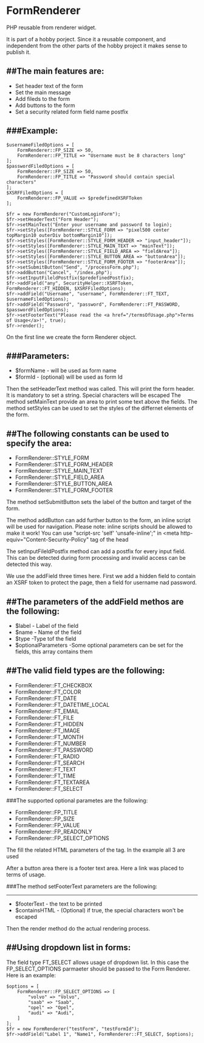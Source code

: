 # FormRenderer
PHP reusable from renderer widget.

It is part of a hobby porject. Since it a reusable component, and independent from the other parts of the hobby project it makes sense to publish it.

##The main features are:
------------------------
- Set header text of the form
- Set the main message
- Add fileds to the form
- Add buttons to the form
- Set a security related form field name postfix


###Example:
----------
```
$usernameFiledOptions = [
	FormRenderer::FP_SIZE => 50,
	FormRenderer::FP_TITLE => "Username must be 8 characters long"
];
$passwordFiledOptions = [
	FormRenderer::FP_SIZE => 50,
	FormRenderer::FP_TITLE => "Password should contain special characters"
];
$XSRFFiledOptions = [
	FormRenderer::FP_VALUE => $predefinedXSRFToken
];

$fr = new FormRenderer("CustomLoginForm");
$fr->setHeaderText("Form Header");
$fr->setMainText("Enter your username and password to login);
$fr->setStyles([FormRenderer::STYLE_FORM => "pixel500 center topMargin10 outerDiv bottomMargin10"]);
$fr->setStyles([FormRenderer::STYLE_FORM_HEADER => "input_header"]);
$fr->setStyles([FormRenderer::STYLE_MAIN_TEXT => "mainText"]);
$fr->setStyles([FormRenderer::STYLE_FIELD_AREA => "fieldArea"]);
$fr->setStyles([FormRenderer::STYLE_BUTTON_AREA => "buttonArea"]);
$fr->setStyles([FormRenderer::STYLE_FORM_FOOTER => "footerArea"]);
$fr->setSubmitButton("Send", "/processForm.php");
$fr->addButton("Cancel", "/index.php");
$fr->setInputFileldPostfix($predefinedPostfix);
$fr->addField("any", SecurityHelper::XSRFToken, FormRenderer::FT_HIDDEN, $XSRFFiledOptions);
$fr->addField("Username", "username", FormRenderer::FT_TEXT, $usernameFiledOptions);
$fr->addField("Password", "password", FormRenderer::FT_PASSWORD, $passwordFiledOptions);
$fr->setFooterText("Please read the <a href="/termsOfUsage.php">Terms of Usage</a>!", true);
$fr->render();
```
On the first line we create the form Renderer object.

###Parameters:
------------
- $formName - will be used as form name
- $formId - (optional) will be used as form Id

Then the setHeaderText method was called. This will print the form header. It is mandatory to set a string. Special characters will be escaped
The method setMainText provide an area to print some text above the fields.
The method setStyles can be used to set the styles of the differnet elements of the form.

##The following constants can be used to specify the area:
--------------------------------------------------------
- FormRenderer::STYLE_FORM
- FormRenderer::STYLE_FORM_HEADER
- FormRenderer::STYLE_MAIN_TEXT
- FormRenderer::STYLE_FIELD_AREA
- FormRenderer::STYLE_BUTTON_AREA
- FormRenderer::STYLE_FORM_FOOTER

The method setSubmitButton sets the label of the button and target of the form.

The method addButton can add further button to the form, an inline script will be used for navigation.
Please note: inline scripts should be allowed to make it work! You can use "script-src  'self' 'unsafe-inline';" in <meta http-equiv="Content-Security-Policy" tag of the head

The setInputFileldPostfix method can add a postfix for every input field. This can be detected during form processing and invalid access can be detected this way.

We use the addField three times here. First we add a hidden field to contain an XSRF token to protect the page, then a field for username nad password.

##The parameters of the addField methos are the following:
--------------------------------------------------------
- $label - Label of the field
- $name - Name of the field
- $type -Type tof the field
- $optionalParameters -Some optional parameters can be set for the fields, this array contains them

##The valid field types are the following:
-----------------------------------------
- FormRenderer::FT_CHECKBOX
- FormRenderer::FT_COLOR
- FormRenderer::FT_DATE
- FormRenderer::FT_DATETIME_LOCAL
- FormRenderer::FT_EMAIL
- FormRenderer::FT_FILE
- FormRenderer::FT_HIDDEN
- FormRenderer::FT_IMAGE
- FormRenderer::FT_MONTH
- FormRenderer::FT_NUMBER
- FormRenderer::FT_PASSWORD
- FormRenderer::FT_RADIO
- FormRenderer::FT_SEARCH
- FormRenderer::FT_TEXT
- FormRenderer::FT_TIME
- FormRenderer::FT_TEXTAREA
- FormRenderer::FT_SELECT

###The supported optional parametes are the following:
- FormRenderer::FP_TITLE
- FormRenderer::FP_SIZE
- FormRenderer::FP_VALUE
- FormRenderer::FP_READONLY
- FormRenderer::FP_SELECT_OPTIONS

The fill the related HTML parameters of the tag. In the example all 3 are used

After a button area there is a footer text area. Here a link was placed to terms of usage.

###The method setFooterText parameters are the following:

------------------------------
- $footerText - the text to be printed
- $containsHTML - (Optional) if true, the special characters won't be escaped

Then the render method do the actual rendering process.


##Using dropdown list in forms:
------------------------------

The field type FT_SELECT allows usage of dropdown list. In this case the FP_SELECT_OPTIONS parmaeter should be passed to the Form Renderer.
Here is an example:
```
$options = [
	FormRenderer::FP_SELECT_OPTIONS => [
		"volvo" => "Volvo",
		"saab" => "Saab",
		"opel" => "Opel",
		"audi" => "Audi",
	]
];
$fr = new FormRenderer("testForm", "testFormId");
$fr->addField("Label 1", "Name1", FormRenderer::FT_SELECT, $options);
```
